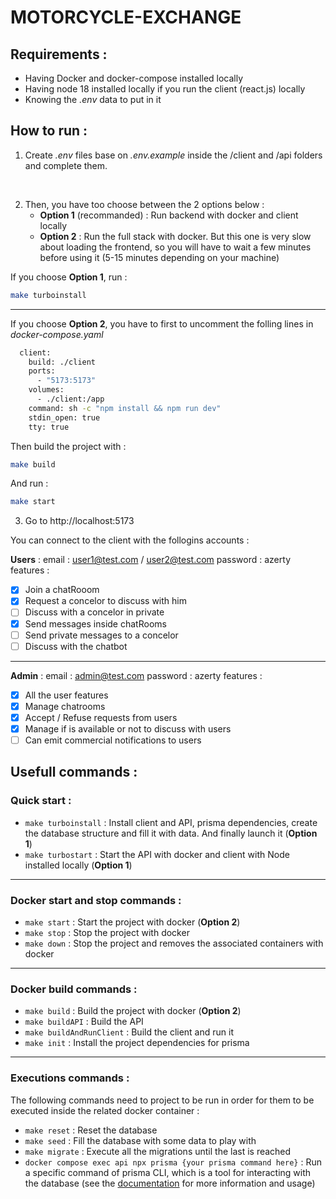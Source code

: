 # MOTORCYCLE-EXCHANGE

## Requirements :

- Having Docker and docker-compose installed locally
- Having node 18 installed locally if you run the client (react.js) locally
- Knowing the _.env_ data to put in it

## How to run :

1. Create _.env_ files base on _.env.example_ inside the /client and /api folders and complete them.

<br>

2. Then, you have too choose between the 2 options below :
   <br>
   - **Option 1** (recommanded) : Run backend with docker and client locally
   - **Option 2** : Run the full stack with docker. But this one is very slow about loading the frontend, so you will have to wait a few minutes before using it (5-15 minutes depending on your machine)

If you choose **Option 1**, run :

```bash
make turboinstall
```

---

If you choose **Option 2**, you have to first to uncomment the folling lines in _docker-compose.yaml_

```bash
  client:
    build: ./client
    ports:
      - "5173:5173"
    volumes:
      - ./client:/app
    command: sh -c "npm install && npm run dev"
    stdin_open: true
    tty: true
```

Then build the project with :

```bash
make build
```

And run :

```bash
make start
```

3.  Go to http://localhost:5173

You can connect to the client with the follogins accounts :

**Users** :
email : user1@test.com / user2@test.com
password : azerty
features :

- [x] Join a chatRooom
- [x] Request a concelor to discuss with him
- [ ] Discuss with a concelor in private
- [x] Send messages inside chatRooms
- [ ] Send private messages to a concelor
- [ ] Discuss with the chatbot

---

**Admin** :
email : admin@test.com
password : azerty
features :

- [x] All the user features
- [x] Manage chatrooms
- [x] Accept / Refuse requests from users
- [x] Manage if is available or not to discuss with users
- [ ] Can emit commercial notifications to users

## Usefull commands :

### Quick start :

- `make turboinstall` : Install client and API, prisma dependencies, create the database structure and fill it with data. And finally launch it (**Option 1**)
- `make turbostart` : Start the API with docker and client with Node installed locally (**Option 1**)

---

### Docker start and stop commands :

- `make start` : Start the project with docker (**Option 2**)
- `make stop` : Stop the project with docker
- `make down` : Stop the project and removes the associated containers with docker

---

### Docker build commands :

- `make build` : Build the project with docker (**Option 2**)
- `make buildAPI` : Build the API
- `make buildAndRunClient` : Build the client and run it
- `make init` : Install the project dependencies for prisma

---

### Executions commands :

The following commands need to project to be run in order for them to be executed inside the related docker container :

- `make reset` : Reset the database
- `make seed` : Fill the database with some data to play with
- `make migrate` : Execute all the migrations until the last is reached
- `docker compose exec api npx prisma {your prisma command here}` : Run a specific command of prisma CLI, which is a tool for interacting with the database (see the [documentation](https://www.prisma.io/docs/reference/api-reference/command-reference) for more information and usage)
